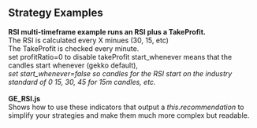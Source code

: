<b><h2>Strategy Examples</b></h2>

<b>RSI multi-timeframe example runs an RSI plus a TakeProfit. </b><br />
The RSI is calculated every X minues (30, 15, etc) <br />
The TakeProfit is checked every minute.<br />
set profitRatio=0 to disable takeProfit
start_whenever means that the candles start whenever (gekko default),<br />
<i>set start_whenever=false so candles for the RSI start on the industry standard of
0 15, 30, 45 for 15m candles, etc.</i>
<br /><br />
<b> GE_RSI.js </b> <br />
Shows how to use these indicators that output a <i>this.recommendation</i> to simplify your strategies and make them much more complex but readable.   
